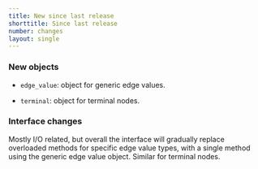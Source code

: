 ```yaml
---
title: New since last release
shorttitle: Since last release
number: changes
layout: single
---
```


### New objects

* ```edge_value```: object for generic edge values.

* ```terminal```: object for terminal nodes.

### Interface changes

Mostly I/O related, but overall the interface will gradually replace
overloaded methods for specific edge value types, with a single method
using the generic edge value object.
Similar for terminal nodes.


